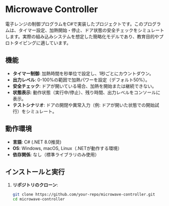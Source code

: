 # Microwave Controller

電子レンジの制御プログラムをC#で実装したプロジェクトです。このプログラムは、タイマー設定、加熱開始・停止、ドア状態の安全チェックをシミュレートします。実際の組み込みシステムを想定した簡略化モデルであり、教育目的やプロトタイピングに適しています。

## 機能

- **タイマー制御**: 加熱時間を秒単位で設定し、1秒ごとにカウントダウン。
- **出力レベル**: 0-100%の範囲で加熱パワーを設定（デフォルト50%）。
- **安全チェック**: ドアが開いている場合、加熱を開始または継続できない。
- **状態表示**: 動作状態（実行中/停止）、残り時間、出力レベルをコンソールに表示。
- **テストシナリオ**: ドアの開閉や異常入力（例: ドアが開いた状態での開始試行）をシミュレート。

## 動作環境

- **言語**: C# (.NET 8.0推奨)
- **OS**: Windows, macOS, Linux（.NETが動作する環境）
- **依存関係**: なし（標準ライブラリのみ使用）

## インストールと実行

1. **リポジトリのクローン**:
   ```bash
   git clone https://github.com/your-repo/microwave-controller.git
   cd microwave-controller
